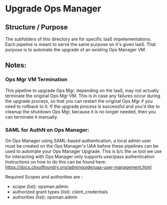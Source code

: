 # Upgrade Ops Manager

## Structure / Purpose
The subfolders of this directory are for specific IaaS impelementations. 
Each pipeline is meant to serve the same purpose on it's given IaaS. That
purpose is to automate the upgrade of an existing Ops Manager VM.

## Notes:

### Ops Mgr VM Termination
This pipeline to upgrade Ops Mgr, depending on the IaaS, may not actually terminate the original Ops Mgr VM. This is in case any failures occur during the upgrade process, so that you can restart the original Ops Mgr if you need to rollback to it. If the upgrade process is successful and you'd like to cleanup the shutdown Ops Mgr, because it is no longer needed, then you can terminate it manually.

### SAML for AuthN on Ops Manager:
On Ops Manager using SAML-based authentication, 
a local admin user must be created on the Ops Manager's UAA before these pipelines
can be used to automate your Ops Manager Upgrade. This is b/c the `om` tool
we use for interacting with Ops Manager only supports user/pass authentication
Instructions on how to do this can be found here:
https://docs.cloudfoundry.org/adminguide/uaa-user-management.html

Required Scopes and authorities are :
- scope (list):  opsman.admin
- authorized grant types (list):  client_credentials
- authorities (list):  opsman.admin
